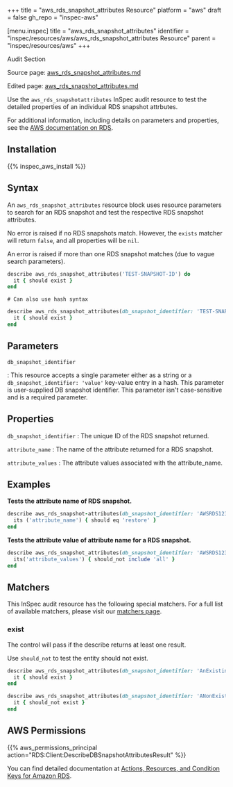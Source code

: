 +++
title = "aws_rds_snapshot_attributes Resource"
platform = "aws"
draft = false
gh_repo = "inspec-aws"

[menu.inspec]
title = "aws_rds_snapshot_attributes"
identifier = "inspec/resources/aws/aws_rds_snapshot_attributes Resource"
parent = "inspec/resources/aws"
+++

<div class="admonition-note">
<p class="admonition-note-title">Audit Section</p>
<div class="admonition-note-text">
<p>Source page: <a href="https://github.com/inspec/inspec-aws/blob/main/docs/resources/aws_rds_snapshot_attributes.md">aws_rds_snapshot_attributes.md</a></p>
<p>Edited page: <a href="https://github.com/ianmadd/inspec-aws/blob/im/hugo/docs-chef-io/content/inspec/resources/aws_rds_snapshot_attributes.md">aws_rds_snapshot_attributes.md</a></p>
</div>
</div>



Use the `aws_rds_snapshotattributes` InSpec audit resource to test the detailed properties of an individual RDS snapshot attrbutes.

For additional information, including details on parameters and properties, see the [AWS documentation on RDS](https://docs.aws.amazon.com/AmazonRDS/latest/UserGuide/CHAP_GettingStarted.html).

## Installation

{{% inspec_aws_install %}}

## Syntax

An `aws_rds_snapshot_attributes` resource block uses resource parameters to search for an RDS snapshot and test the respective RDS snapshot attributes.  

No error is raised if no RDS snapshots match. However, the `exists` matcher will return `false`, and all properties will be `nil`.  

An error is raised if more than one RDS snapshot matches (due to vague search parameters).

```ruby
describe aws_rds_snapshot_attributes('TEST-SNAPSHOT-ID') do
  it { should exist }
end
```

    # Can also use hash syntax
```ruby
describe aws_rds_snapshot_attributes(db_snapshot_identifier: 'TEST-SNAPSHOT-ID') do
  it { should exist }
end
```

## Parameters

`db_snapshot_identifier`

: This resource accepts a single parameter either as a string or a `db_snapshot_identifier: 'value'` key-value entry in a hash. This parameter is user-supplied DB snapshot identifier. This parameter isn't case-sensitive and is a required parameter.

## Properties

`db_snapshot_identifier`
: The unique ID of the RDS snapshot returned.

`attribute_name`
: The name of the attribute returned for a RDS snapshot.

`attribute_values`
: The attribute values associated with the attribute_name.

## Examples

**Tests the attribute name of RDS snapshot.**

```ruby
describe aws_rds_snapshot-attributes(db_snapshot_identifier: 'AWSRDS123') do
  its ('attribute_name') { should eq 'restore' }
end
```

**Tests the attribute value of attribute name for a RDS snapshot.**

```ruby
describe aws_rds_snapshot_attributes(db_snapshot_identifier: 'AWSRDS123').where('attribute_name' == 'restore') do
  its('attribute_values') { should_not include 'all' }
end
```

## Matchers

This InSpec audit resource has the following special matchers. For a full list of available matchers, please visit our [matchers page](https://www.inspec.io/docs/reference/matchers/).

### exist

The control will pass if the describe returns at least one result.

Use `should_not` to test the entity should not exist.

```ruby
describe aws_rds_snapshot_attributes(db_snapshot_identifier: 'AnExistingRDS') do
  it { should exist }
end
```

```ruby
describe aws_rds_snapshot_attributes(db_snapshot_identifier: 'ANonExistentRDS') do
  it { should_not exist }
end
```

## AWS Permissions

{{% aws_permissions_principal action="RDS:Client:DescribeDBSnapshotAttributesResult" %}}

You can find detailed documentation at [Actions, Resources, and Condition Keys for Amazon RDS](https://docs.aws.amazon.com/IAM/latest/UserGuide/list_amazonrds.html).
